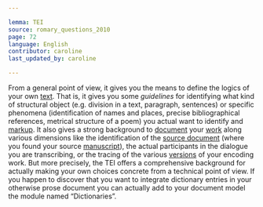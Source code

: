 ```yaml
---

lemma: TEI
source: romary_questions_2010
page: 72
language: English
contributor: caroline
last_updated_by: caroline

---
```


From a general point of view, it gives you the means to define the logics of your own [text](text.html). That is, it gives you some _guidelines_ for identifying what kind of structural object (e.g. division in a text, paragraph, sentences) or specific phenomena (identification of names and places, precise bibliographical references, metrical structure of a poem) you actual want to identify and [markup](markup.html). It also gives a strong background to [document](document.html) your [work](work.html) along various dimensions like the identification of the [source document](textSource.html) (where you found your source [manuscript](manuscript.html)), the actual participants in the dialogue you are transcribing, or the tracing of the various [versions](version.html) of your encoding work. But more precisely, the TEI offers a comprehensive background for actually making your own choices concrete from a technical point of view. If you happen to discover that you want to integrate dictionary entries in your otherwise prose document you can actually add to your document model the module named “Dictionaries”. 
